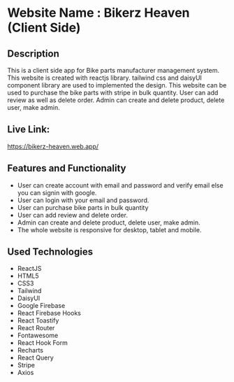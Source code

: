 # Website Name : Bikerz Heaven (Client Side)

## Description

This is a client side app for Bike parts manufacturer management system. This website is created with reactjs library. tailwind css and daisyUI component library are used to implemented the design. This website can be used to purchase the bike parts with stripe in bulk quantity. User can add review as well as delete order. Admin can create and delete product, delete user, make admin.

## Live Link:

https://bikerz-heaven.web.app/

## Features and Functionality

- User can create account with email and password and verify email else you can signin with google.
- User can login with your email and password.
- User can purchase bike parts in bulk quantity
- User can add review and delete order.
- Admin can create and delete product, delete user, make admin.
- The whole website is responsive for desktop, tablet and mobile.

## Used Technologies

- ReactJS
- HTML5
- CSS3
- Tailwind
- DaisyUI
- Google Firebase
- React Firebase Hooks
- React Toastify
- React Router
- Fontawesome
- React Hook Form
- Recharts
- React Query
- Stripe
- Axios
